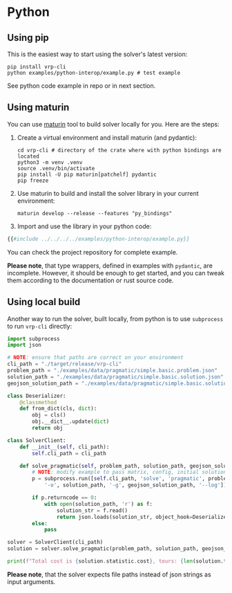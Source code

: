 # Python

## Using pip

This is the easiest way to start using the solver's latest version:

```shell
pip install vrp-cli
python examples/python-interop/example.py # test example
```

See python code example in repo or in next section.


## Using maturin

You can use [maturin](https://github.com/PyO3/maturin) tool to build solver locally for you. Here are the steps:

1. Create a virtual environment and install maturin (and pydantic):
    ```shell
    cd vrp-cli # directory of the crate where with python bindings are located
    python3 -m venv .venv
    source .venv/bin/activate
    pip install -U pip maturin[patchelf] pydantic
    pip freeze
    ```

2. Use maturin to build and install the solver library in your current environment:
    ```shell
    maturin develop --release --features "py_bindings"
    ```

3. Import and use the library in your python code:

```python
{{#include ../../../../examples/python-interop/example.py}}
```

You can check the project repository for complete example.

**Please note**, that type wrappers, defined in examples with `pydantic`, are incomplete. However, it should be enough to
get started, and you can tweak them according to the documentation or rust source code.


## Using local build

Another way to run the solver, built locally, from python is to use `subprocess` to run `vrp-cli` directly:

```python
import subprocess
import json

# NOTE: ensure that paths are correct on your environment
cli_path = "./target/release/vrp-cli"
problem_path = "./examples/data/pragmatic/simple.basic.problem.json"
solution_path = "./examples/data/pragmatic/simple.basic.solution.json"
geojson_solution_path = "./examples/data/pragmatic/simple.basic.solution.geojson"

class Deserializer:
    @classmethod
    def from_dict(cls, dict):
        obj = cls()
        obj.__dict__.update(dict)
        return obj

class SolverClient:
    def __init__(self, cli_path):
        self.cli_path = cli_path

    def solve_pragmatic(self, problem_path, solution_path, geojson_solution_path):
        # NOTE: modify example to pass matrix, config, initial solution, etc.
        p = subprocess.run([self.cli_path, 'solve', 'pragmatic', problem_path,
            '-o', solution_path, '-g', geojson_solution_path, '--log'])

        if p.returncode == 0:
            with open(solution_path, 'r') as f:
                solution_str = f.read()
                return json.loads(solution_str, object_hook=Deserializer.from_dict)
        else:
            pass

solver = SolverClient(cli_path)
solution = solver.solve_pragmatic(problem_path, solution_path, geojson_solution_path)

print(f"Total cost is {solution.statistic.cost}, tours: {len(solution.tours)}")
```

**Please note**, that the solver expects file paths instead of json strings as input arguments.